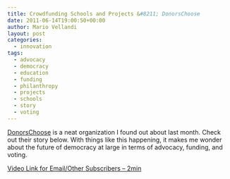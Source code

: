 ```yaml
---
title: Crowdfunding Schools and Projects &#8211; DonorsChoose
date: 2011-06-14T19:00:50+00:00
author: Mario Vellandi
layout: post
categories:
  - innovation
tags:
  - advocacy
  - democracy
  - education
  - funding
  - philanthropy
  - projects
  - schools
  - story
  - voting
---
```

[DonorsChoose](http://www.donorschoose.org/) is a neat organization I found out about last month. Check out their story below. With things like this happening, it makes me wonder about the future of democracy at large in terms of advocacy, funding, and voting.

[Video Link for Email/Other Subscribers &#8211; 2min](http://www.youtube.com/watch?v=XCoDqjqtb4A)
